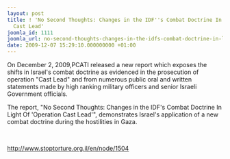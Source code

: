 ```yaml
---
layout: post
title: ! 'No Second Thoughts: Changes in the IDF''s Combat Doctrine In Light Of ''Operation
  Cast Lead'
joomla_id: 1111
joomla_url: no-second-thoughts-changes-in-the-idfs-combat-doctrine-in-light-of-operation-cast-lead
date: 2009-12-07 15:29:10.000000000 +01:00
---
```

<p>On December 2, 2009,PCATI released a new report which exposes the shifts in Israel's combat doctrine as evidenced in the prosecution of operation "Cast Lead" and from numerous public oral and written statements made by high ranking military officers and senior Israeli Government officials.</p>
<p>The report, "No Second Thoughts: Changes in the IDF's Combat Doctrine In Light Of 'Operation Cast Lead'", demonstrates Israel's application of a new combat doctrine during the hostilities in Gaza.</p>
<p> </p>
<p><a href="http://www.stoptorture.org.il/en/node/1504">http://www.stoptorture.org.il/en/node/1504</a></p>
<p> </p>
<p> </p>
